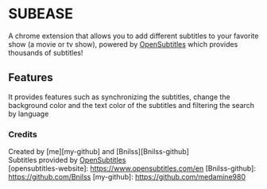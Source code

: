 # SUBEASE

A chrome extension that allows you to add different subtitles to your favorite show (a movie or tv show), powered by [OpenSubtitles](opensubtitles-website) which provides thousands of subtitles!

## Features
It provides features such as synchronizing the subtitles, change the background color and the text color of the subtitles and filtering the search by language


### Credits
Created by [me][my-github] and [Bnilss][Bnilss-github]  
Subtitles provided by [OpenSubtitles](opensubtitles-website)  
[opensubtitles-website]: https://www.opensubtitles.com/en
[Bnilss-github]: https://github.com/Bnilss
[my-github]: https://github.com/medamine980